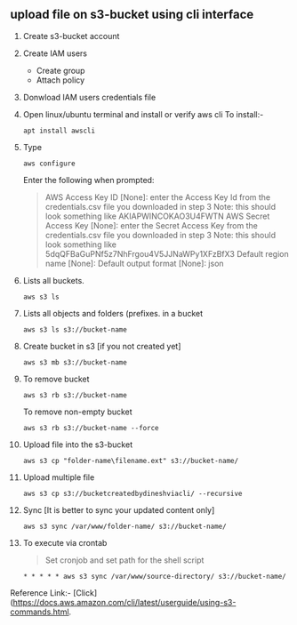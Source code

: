 ## upload file on s3-bucket using cli interface
1. 	Create s3-bucket account
2.	Create IAM users
	- Create group
	- Attach policy
3.  Donwload IAM users credentials file

4.	Open linux/ubuntu terminal and install or verify aws cli
	To install:- 
	```
	apt install awscli
	```
5.	Type 
	```
	aws configure 
	```
	Enter the following when prompted:
	> AWS Access Key ID [None]: enter the Access Key Id from the credentials.csv file you downloaded in step 3
		Note: this should look something like AKIAPWINCOKAO3U4FWTN
	> AWS Secret Access Key [None]: enter the Secret Access Key from the credentials.csv file you downloaded in step 3
		Note: this should look something like 5dqQFBaGuPNf5z7NhFrgou4V5JJNaWPy1XFzBfX3
	> Default region name [None]:
	> Default output format [None]: json

6. 	Lists all buckets.
	```
	aws s3 ls
	```
7. 	Lists all objects and folders (prefixes. in a bucket
	```
	aws s3 ls s3://bucket-name
	```
8. 	Create bucket in s3 [if you not created yet]
	```
	aws s3 mb s3://bucket-name
	```
9. 	To remove bucket
	```
	aws s3 rb s3://bucket-name
	```
	To remove non-empty bucket
	```
	aws s3 rb s3://bucket-name --force
	```
10.	Upload file into the s3-bucket
	```
	aws s3 cp "folder-name\filename.ext" s3://bucket-name/
	```
11.	Upload multiple file
	```
	aws s3 cp s3://bucketcreatedbydineshviacli/ --recursive
	```	

12.	Sync [It is better to sync your updated content only]
	```
	aws s3 sync /var/www/folder-name/ s3://bucket-name/
	```
13. To execute via crontab
	> Set cronjob and set path for the shell script
	```	
	* * * * * aws s3 sync /var/www/source-directory/ s3://bucket-name/
	```
Reference Link:- [Click](https://docs.aws.amazon.com/cli/latest/userguide/using-s3-commands.html.
